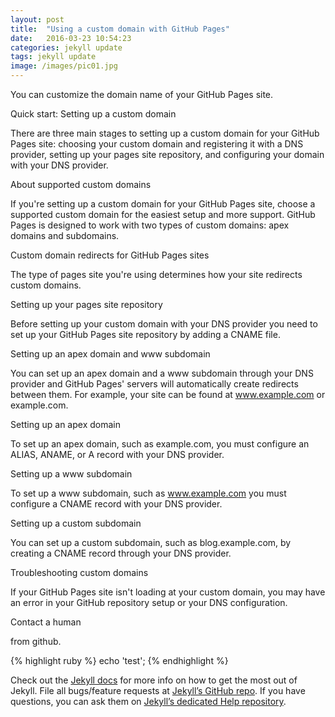 ```yaml
---
layout: post
title:  "Using a custom domain with GitHub Pages"
date:   2016-03-23 10:54:23
categories: jekyll update
tags: jekyll update
image: /images/pic01.jpg
---
```

You can customize the domain name of your GitHub Pages site.

Quick start: Setting up a custom domain

There are three main stages to setting up a custom domain for your GitHub Pages site: choosing your custom domain and registering it with a DNS provider, setting up your pages site repository, and configuring your domain with your DNS provider.

About supported custom domains

If you're setting up a custom domain for your GitHub Pages site, choose a supported custom domain for the easiest setup and more support. GitHub Pages is designed to work with two types of custom domains: apex domains and subdomains.

Custom domain redirects for GitHub Pages sites

The type of pages site you're using determines how your site redirects custom domains.

Setting up your pages site repository

Before setting up your custom domain with your DNS provider you need to set up your GitHub Pages site repository by adding a CNAME file.

Setting up an apex domain and www subdomain

You can set up an apex domain and a www subdomain through your DNS provider and GitHub Pages' servers will automatically create redirects between them. For example, your site can be found at www.example.com or example.com.

Setting up an apex domain

To set up an apex domain, such as example.com, you must configure an ALIAS, ANAME, or A record with your DNS provider.

Setting up a www subdomain

To set up a www subdomain, such as www.example.com you must configure a CNAME record with your DNS provider.

Setting up a custom subdomain

You can set up a custom subdomain, such as blog.example.com, by creating a CNAME record through your DNS provider.

Troubleshooting custom domains

If your GitHub Pages site isn't loading at your custom domain, you may have an error in your GitHub repository setup or your DNS configuration.

 Contact a human

 from github.


{% highlight ruby %}
echo 'test';
{% endhighlight %}

Check out the [Jekyll docs][jekyll] for more info on how to get the most out of Jekyll. File all bugs/feature requests at [Jekyll’s GitHub repo][jekyll-gh]. If you have questions, you can ask them on [Jekyll’s dedicated Help repository][jekyll-help].

[jekyll]:      http://jekyllrb.com
[jekyll-gh]:   https://github.com/jekyll/jekyll
[jekyll-help]: https://github.com/jekyll/jekyll-help
